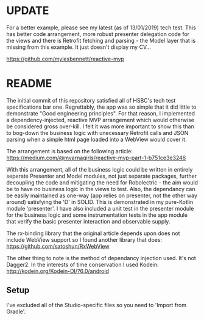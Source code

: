 # UPDATE #
For a better example, please see my latest (as of 13/01/2019) tech test. This has better code arrangement, more robust presenter delegation code for the views and there is Retrofit fetching and parsing - the Model layer that is missing from this example. It just doesn't display my CV...

https://github.com/mylesbennett/reactive-mvp

# README #

The initial commit of this repository satisfied all of HSBC's tech test specifications bar one. Regrettably, the app was so simple that it did little to demonstrate "Good engineering principles". For that reason, I implemented a dependency-injected, reactive MVP arrangement which would otherwise be considered gross over-kill. I felt it was more important to show this than to bog-down the business logic with unecessary Retrofit calls and JSON parsing when a simple html page loaded into a WebView would cover it.

The arrangement is based on the following article:
https://medium.com/@mvarnagiris/reactive-mvp-part-1-b751ce3e3246

With this arrangement, all of the business logic could be written in entirely seperate Presenter and Model modules, not just separate packages, further decoupling the code and mitigating the need for Robolectric - the aim would be to have no business logic in the views to test. Also, the dependancy can be easily maintained as one-way (app relies on presenter, not the other way around) satisfying the 'D' in SOLID. This is demonstrated in my pure-Kotlin module 'presenter'. I have also included a unit test in the presenter module for the business logic and some instrumentation tests in the app module that verify the basic presenter interaction and observable supply.

The rx-binding library that the original article depends upon does not include WebView support so I found another library that does:
https://github.com/satoshun/RxWebView

The other thing to note is the method of dependancy injection used. It's not Dagger2. In the interests of time conservation I used Kodein:
http://kodein.org/Kodein-DI/?6.0/android

## Setup ##
I've excluded all of the Studio-specific files so you need to 'Import from Gradle'.